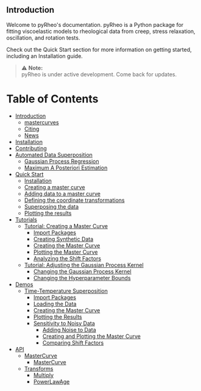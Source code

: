 ## Introduction

Welcome to pyRheo's documentation.
pyRheo is a Python package for fitting viscoelastic models to rheological data from creep, stress relaxation, oscillation, and rotation tests.

Check out the Quick Start section for more information on getting started, including an Installation guide.

> ⚠️ **Note:**  
> pyRheo is under active development. Come back for updates.

# Table of Contents

- [Introduction](#introduction)
  - [mastercurves](#mastercurves)
  - [Citing](#citing)
  - [News](#news)
- [Installation](#installation)
- [Contributing](#contributing)
- [Automated Data Superposition](#automated-data-superposition)
  - [Gaussian Process Regression](#gaussian-process-regression)
  - [Maximum A Posteriori Estimation](#maximum-a-posteriori-estimation)
- [Quick Start](#quick-start)
  - [Installation](#installation-1)
  - [Creating a master curve](#creating-a-master-curve)
  - [Adding data to a master curve](#adding-data-to-a-master-curve)
  - [Defining the coordinate transformations](#defining-the-coordinate-transformations)
  - [Superposing the data](#superposing-the-data)
  - [Plotting the results](#plotting-the-results)
- [Tutorials](#tutorials)
  - [Tutorial: Creating a Master Curve](#tutorial-creating-a-master-curve)
    - [Import Packages](#import-packages)
    - [Creating Synthetic Data](#creating-synthetic-data)
    - [Creating the Master Curve](#creating-the-master-curve)
    - [Plotting the Master Curve](#plotting-the-master-curve)
    - [Analyzing the Shift Factors](#analyzing-the-shift-factors)
  - [Tutorial: Adjusting the Gaussian Process Kernel](#tutorial-adjusting-the-gaussian-process-kernel)
    - [Changing the Gaussian Process Kernel](#changing-the-gaussian-process-kernel)
    - [Changing the Hyperparameter Bounds](#changing-the-hyperparameter-bounds)
- [Demos](#demos)
  - [Time-Temperature Superposition](#time-temperature-superposition)
    - [Import Packages](#import-packages-1)
    - [Loading the Data](#loading-the-data)
    - [Creating the Master Curve](#creating-the-master-curve-1)
    - [Plotting the Results](#plotting-the-results-1)
    - [Sensitivity to Noisy Data](#sensitivity-to-noisy-data)
      - [Adding Noise to Data](#adding-noise-to-data)
      - [Creating and Plotting the Master Curve](#creating-and-plotting-the-master-curve)
      - [Comparing Shift Factors](#comparing-shift-factors)
- [API](#api)
  - [MasterCurve](#mastercurve)
    - [MasterCurve](#mastercurve-1)
  - [Transforms](#transforms)
    - [Multiply](#multiply)
    - [PowerLawAge](#powerlawage)

